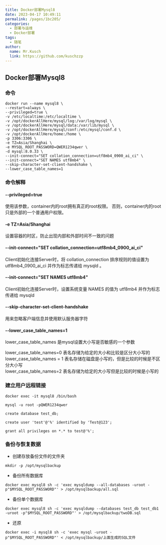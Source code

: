 ```yaml
---
title: Docker部署Mysql8
date: 2023-04-17 10:49:11
permalink: /pages/1bc205/
categories:
  - 部署与运维
  - Docker部署
tags:
  - 随笔
author: 
  name: Mr.Kusch
  link: https://github.com/kuschzzp
---
```

## Docker部署Mysql8

### 命令

```shell
docker run --name mysql8 \
--restart=always \
--privileged=true \
-v /etc/localtime:/etc/localtime \
-v /opt/dockerAllHere/mysql/log:/var/log/mysql \
-v /opt/dockerAllHere/mysql/data:/var/lib/mysql \
-v /opt/dockerAllHere/mysql/conf:/etc/mysql/conf.d \
-v /opt/dockerAllHere/home:/home \
-p 3306:3306 \
-e TZ=Asia/Shanghai \
-e MYSQL_ROOT_PASSWORD=QWER1234qwer \
-d mysql:8.0.33 \
--init-connect="SET collation_connection=utf8mb4_0900_ai_ci" \
--init-connect="SET NAMES utf8mb4" \
--skip-character-set-client-handshake \
--lower_case_table_names=1
```
### 命令解释

#### --privileged=true
使用该参数，container内的root拥有真正的root权限。 否则，container内的root只是外部的一个普通用户权限。

#### -e TZ=Asia/Shanghai
设置容器的时区，防止出现内部和外部时间不一致的问题

#### --init-connect="SET collation_connection=utf8mb4_0900_ai_ci"
Client初始化连接Server时，将 collation_connection 排序规则的值设置为 utf8mb4_0900_ai_ci 并作为标志传递给 mysqld 。

#### --init-connect="SET NAMES utf8mb4"
Client初始化连接Server时，设置系统变量 NAMES 的值为 utf8mb4 并作为标志传递给 mysqld

#### --skip-character-set-client-handshake
用来忽略客户端信息并使用默认服务器字符

#### --lower_case_table_names=1
lower_case_table_names 是mysql设置大小写是否敏感的一个参数  

lower_case_table_names=0 表名存储为给定的大小和比较是区分大小写的  
lower_case_table_names = 1 表名存储在磁盘是小写的，但是比较的时候是不区分大小写  
lower_case_table_names=2 表名存储为给定的大小写但是比较的时候是小写的  

### 建立用户远程链接

```shell
docker exec -it mysql8 /bin/bash

mysql -u root -pQWER1234qwer

create database test_db;

create user 'test'@'%' identified by 'Test@123';

grant all privileges on *.* to test@'%';
```

### 备份与恢复数据

- 创建存放备份文件的文件夹
```shell
mkdir -p /opt/mysqlbackup
```

- 备份所有数据库
```shell
docker exec mysql8 sh -c 'exec mysqldump --all-databases -uroot -p"$MYSQL_ROOT_PASSWORD"' > /opt/mysqlbackup/all.sql
```

- 备份单个数据库
```shell
docker exec mysql8 sh -c 'exec mysqldump --databases test_db test_db1 -uroot -p"$MYSQL_ROOT_PASSWORD"' > /opt/mysqlbackup/twoDB.sql
```

- 还原
```shell
docker exec -i mysql8 sh -c 'exec mysql -uroot -p"$MYSQL_ROOT_PASSWORD"' < /opt/mysqlbackup/上面生成的SQL文件
```

